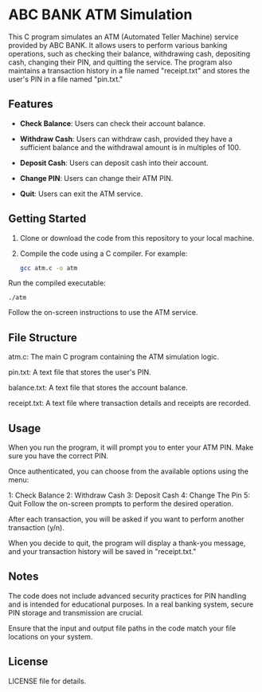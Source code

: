 # ABC BANK ATM Simulation

This C program simulates an ATM (Automated Teller Machine) service provided by ABC BANK. It allows users to perform various banking operations, such as checking their balance, withdrawing cash, depositing cash, changing their PIN, and quitting the service. The program also maintains a transaction history in a file named "receipt.txt" and stores the user's PIN in a file named "pin.txt."

## Features

- **Check Balance**: Users can check their account balance.

- **Withdraw Cash**: Users can withdraw cash, provided they have a sufficient balance and the withdrawal amount is in multiples of 100.

- **Deposit Cash**: Users can deposit cash into their account.

- **Change PIN**: Users can change their ATM PIN.

- **Quit**: Users can exit the ATM service.

## Getting Started

1. Clone or download the code from this repository to your local machine.

2. Compile the code using a C compiler. For example:

   ```bash
   gcc atm.c -o atm
Run the compiled executable:

    ./atm
Follow the on-screen instructions to use the ATM service.

## File Structure
atm.c: The main C program containing the ATM simulation logic.

pin.txt: A text file that stores the user's PIN.

balance.txt: A text file that stores the account balance.

receipt.txt: A text file where transaction details and receipts are recorded.

## Usage
When you run the program, it will prompt you to enter your ATM PIN. Make sure you have the correct PIN.

Once authenticated, you can choose from the available options using the menu:

1: Check Balance
2: Withdraw Cash
3: Deposit Cash
4: Change The Pin
5: Quit
Follow the on-screen prompts to perform the desired operation.

After each transaction, you will be asked if you want to perform another transaction (y/n).

When you decide to quit, the program will display a thank-you message, and your transaction history will be saved in "receipt.txt."

## Notes
The code does not include advanced security practices for PIN handling and is intended for educational purposes. In a real banking system, secure PIN storage and transmission are crucial.

Ensure that the input and output file paths in the code match your file locations on your system.

## License
LICENSE file for details.
